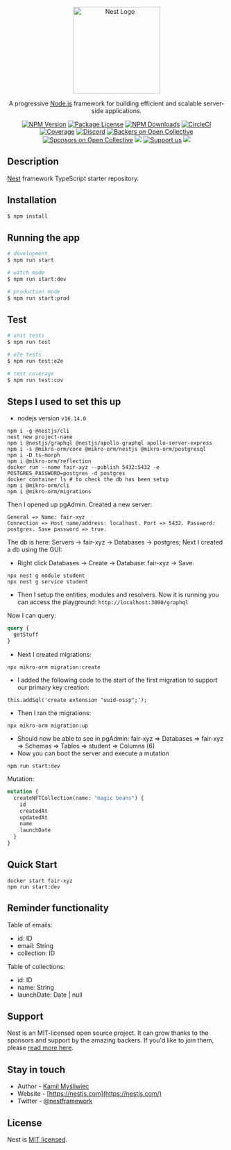 <p align="center">
  <a href="http://nestjs.com/" target="blank"><img src="https://nestjs.com/img/logo-small.svg" width="200" alt="Nest Logo" /></a>
</p>

[circleci-image]: https://img.shields.io/circleci/build/github/nestjs/nest/master?token=abc123def456
[circleci-url]: https://circleci.com/gh/nestjs/nest

  <p align="center">A progressive <a href="http://nodejs.org" target="_blank">Node.js</a> framework for building efficient and scalable server-side applications.</p>
    <p align="center">
<a href="https://www.npmjs.com/~nestjscore" target="_blank"><img src="https://img.shields.io/npm/v/@nestjs/core.svg" alt="NPM Version" /></a>
<a href="https://www.npmjs.com/~nestjscore" target="_blank"><img src="https://img.shields.io/npm/l/@nestjs/core.svg" alt="Package License" /></a>
<a href="https://www.npmjs.com/~nestjscore" target="_blank"><img src="https://img.shields.io/npm/dm/@nestjs/common.svg" alt="NPM Downloads" /></a>
<a href="https://circleci.com/gh/nestjs/nest" target="_blank"><img src="https://img.shields.io/circleci/build/github/nestjs/nest/master" alt="CircleCI" /></a>
<a href="https://coveralls.io/github/nestjs/nest?branch=master" target="_blank"><img src="https://coveralls.io/repos/github/nestjs/nest/badge.svg?branch=master#9" alt="Coverage" /></a>
<a href="https://discord.gg/G7Qnnhy" target="_blank"><img src="https://img.shields.io/badge/discord-online-brightgreen.svg" alt="Discord"/></a>
<a href="https://opencollective.com/nest#backer" target="_blank"><img src="https://opencollective.com/nest/backers/badge.svg" alt="Backers on Open Collective" /></a>
<a href="https://opencollective.com/nest#sponsor" target="_blank"><img src="https://opencollective.com/nest/sponsors/badge.svg" alt="Sponsors on Open Collective" /></a>
  <a href="https://paypal.me/kamilmysliwiec" target="_blank"><img src="https://img.shields.io/badge/Donate-PayPal-ff3f59.svg"/></a>
    <a href="https://opencollective.com/nest#sponsor"  target="_blank"><img src="https://img.shields.io/badge/Support%20us-Open%20Collective-41B883.svg" alt="Support us"></a>
  <a href="https://twitter.com/nestframework" target="_blank"><img src="https://img.shields.io/twitter/follow/nestframework.svg?style=social&label=Follow"></a>
</p>
  <!--[![Backers on Open Collective](https://opencollective.com/nest/backers/badge.svg)](https://opencollective.com/nest#backer)
  [![Sponsors on Open Collective](https://opencollective.com/nest/sponsors/badge.svg)](https://opencollective.com/nest#sponsor)-->

## Description

[Nest](https://github.com/nestjs/nest) framework TypeScript starter repository.

## Installation

```bash
$ npm install
```

## Running the app

```bash
# development
$ npm run start

# watch mode
$ npm run start:dev

# production mode
$ npm run start:prod
```

## Test

```bash
# unit tests
$ npm run test

# e2e tests
$ npm run test:e2e

# test coverage
$ npm run test:cov
```

## Steps I used to set this up

- nodejs version `v16.14.0`

```
npm i -g @nestjs/cli
nest new project-name
npm i @nestjs/graphql @nestjs/apollo graphql apollo-server-express
npm i -s @mikro-orm/core @mikro-orm/nestjs @mikro-orm/postgresql
npm i -D ts-morph
npm i @mikro-orm/reflection
docker run --name fair-xyz --publish 5432:5432 -e POSTGRES_PASSWORD=postgres -d postgres
docker container ls # to check the db has been setup
npm i @mikro-orm/cli
npm i @mikro-orm/migrations
```

Then I opened up pgAdmin. Created a new server:
```
General => Name: fair-xyz
Connection => Host name/address: localhost. Port => 5432. Password: postgres. Save password => true.
```

The db is here: Servers -> fair-xyz -> Databases -> postgres;
Next I created a db using the GUI:
- Right click Databases -> Create -> Database: fair-xyz -> Save.

```
npx nest g module student
npx nest g service student
```

- Then I setup the entities, modules and resolvers. Now it is running you can access the playground: `http://localhost:3000/graphql`

Now I can query:
```graphql
query {
  getStuff
}
```

- Next I created migrations:
```
npx mikro-orm migration:create

```
- I added the following code to the start of the first migration to support our primary key creation:
```
this.addSql('create extension "uuid-ossp";');
```

- Then I ran the migrations:
```
npx mikro-orm migration:up
```

- Should now be able to see in pgAdmin: fair-xyz => Databases => fair-xyz => Schemas => Tables => student => Columns (6)
- Now you can boot the server and execute a mutation

```
npm run start:dev
```

Mutation:
```graphql
mutation {
  createNFTCollection(name: "magic beans") {
    id
    createdAt
    updatedAt
    name
    launchDate
  }
}
```

## Quick Start

```
docker start fair-xyz
npm run start:dev
```

## Reminder functionality

Table of emails:
- id: ID
- email: String
- collection: ID


Table of collections:
- id: ID
- name: String
- launchDate: Date | null

## Support

Nest is an MIT-licensed open source project. It can grow thanks to the sponsors and support by the amazing backers. If you'd like to join them, please [read more here](https://docs.nestjs.com/support).

## Stay in touch

- Author - [Kamil Myśliwiec](https://kamilmysliwiec.com)
- Website - [https://nestjs.com](https://nestjs.com/)
- Twitter - [@nestframework](https://twitter.com/nestframework)

## License

Nest is [MIT licensed](LICENSE).

